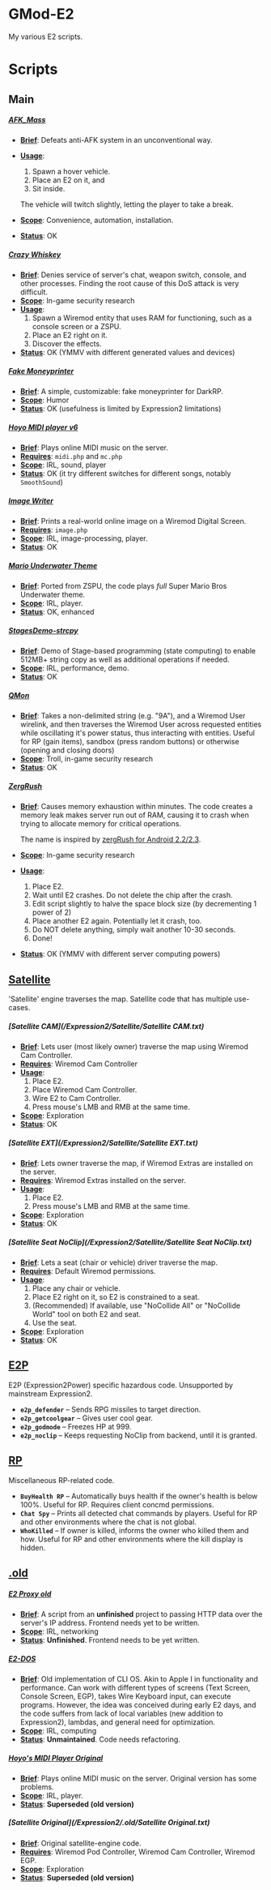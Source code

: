 # GMod-E2
My various E2 scripts.

# Scripts
## Main
##### [AFK_Mass](/Expression2/AFK_Mass.txt)

* <ins>**Brief**</ins>: Defeats anti-AFK system in an unconventional way. 
* <ins>**Usage**</ins>:
	1. Spawn a hover vehicle.
	2. Place an E2 on it, and
	3. Sit inside. 

	The vehicle will twitch slightly, letting the player to take a break.
* <ins>**Scope**</ins>: Convenience, automation, installation.
* <ins>**Status**</ins>: OK 

##### [Crazy Whiskey](/Expression2/Crazy_Whiskey.txt)
* <ins>**Brief**</ins>: Denies service of server's chat, weapon switch, console, and other processes.  Finding the root cause of this DoS attack is very difficult.
* <ins>**Scope**</ins>: In-game security research
* <ins>**Usage**</ins>:
	1. Spawn a Wiremod entity that uses RAM for functioning, such as a console screen or a ZSPU.
	2. Place an E2 right on it.
	3. Discover the effects.
* <ins>**Status**</ins>: OK (YMMV with different generated values and devices)

##### [Fake Moneyprinter](/Expression2/Fake_Moneyprinter.txt)
* <ins>**Brief**</ins>: A simple, customizable: fake moneyprinter for DarkRP.
* <ins>**Scope**</ins>: Humor
* <ins>**Status**</ins>: OK (usefulness is limited by Expression2 limitations)

##### [Hoyo MIDI player v6](/Expression2/Hoyo_Midi_Player_V6.txt)
* <ins>**Brief**</ins>: Plays online MIDI music on the server. 
* <ins>**Requires**</ins>: `midi.php` and `mc.php`
* <ins>**Scope**</ins>: IRL, sound, player
* <ins>**Status**</ins>: OK (it try different switches for different songs, notably `SmoothSound`)

##### [Image Writer](/Expression2/Image_Writer.txt)
* <ins>**Brief**</ins>: Prints a real-world online image on a Wiremod Digital Screen. 
* <ins>**Requires**</ins>: `image.php`
* <ins>**Scope**</ins>: IRL, image-processing, player.
* <ins>**Status**</ins>: OK 

##### [Mario Underwater Theme](/Expression2/Mario_Underwater_Theme.txt)
* <ins>**Brief**</ins>: Ported from ZSPU, the code plays *full* Super Mario Bros Underwater theme.
* <ins>**Scope**</ins>: IRL, player.
* <ins>**Status**</ins>: OK, enhanced

##### [StagesDemo-strcpy](/Expression2/StagesDemo-strcpy.txt)
* <ins>**Brief**</ins>: Demo of Stage-based programming (state computing) to enable 512MB+ string copy as well as additional operations if needed. 
* <ins>**Scope**</ins>: IRL, performance, demo.
* <ins>**Status**</ins>: OK

##### [QMon](/Expression2/QMon.txt)
* <ins>**Brief**</ins>: Takes a non-delimited string (e.g. "9A"), and a Wiremod User wirelink, and then traverses the Wiremod User across requested entities while oscillating it's power status, thus interacting with entities. Useful for RP (gain items), sandbox (press random buttons) or otherwise (opening and closing doors)
* <ins>**Scope**</ins>: Troll, in-game security research
* <ins>**Status**</ins>: OK

##### [ZergRush](/Expression2/ZergRush.txt)
* <ins>**Brief**</ins>: Causes memory exhaustion within minutes. The code creates a memory leak makes server run out of RAM, causing it to crash when trying to allocate memory for critical operations. 

	The name is inspired by [zergRush for Android 2.2/2.3](https://github.com/revolutionary/zergRush/blob/master/zergRush.c).
* <ins>**Scope**</ins>: In-game security research
* <ins>**Usage**</ins>:
	1. Place E2.
	2. Wait until E2 crashes. Do not delete the chip after the crash.
	3. Edit script slightly to halve the space block size (by decrementing 1 power of 2)
	4. Place another E2 again. Potentially let it crash, too.
	5. Do NOT delete anything, simply wait another 10-30 seconds.
	6. Done!
* <ins>**Status**</ins>: OK (YMMV with different server computing powers)

## [Satellite](/Expression2/Satellite)
'Satellite' engine traverses the map. Satellite code that has multiple use-cases.
##### [Satellite CAM](/Expression2/Satellite/Satellite CAM.txt)
* <ins>**Brief**</ins>: Lets user (most likely owner) traverse the map using Wiremod Cam Controller.
* <ins>**Requires**</ins>: Wiremod Cam Controller
* <ins>**Usage**</ins>:
	1. Place E2.
	2. Place Wiremod Cam Controller.
	3. Wire E2 to Cam Controller.
	4. Press mouse's LMB and RMB at the same time.
* <ins>**Scope**</ins>: Exploration
* <ins>**Status**</ins>: OK

##### [Satellite EXT](/Expression2/Satellite/Satellite EXT.txt)
* <ins>**Brief**</ins>: Lets owner traverse the map, if Wiremod Extras are installed on the server.
* <ins>**Requires**</ins>: Wiremod Extras installed on the server.
* <ins>**Usage**</ins>:
	1. Place E2.
	2. Press mouse's LMB and RMB at the same time.
* <ins>**Scope**</ins>: Exploration
* <ins>**Status**</ins>: OK

##### [Satellite Seat NoClip](/Expression2/Satellite/Satellite Seat NoClip.txt)
* <ins>**Brief**</ins>: Lets a seat (chair or vehicle) driver traverse the map.
* <ins>**Requires**</ins>: Default Wiremod permissions.
* <ins>**Usage**</ins>:
	1. Place any chair or vehicle.
	2. Place E2 right on it, so E2 is constrained to a seat.
	3. (Recommended) If available, use "NoCollide All" or "NoCollide World" tool on both E2 and seat.
	4. Use the seat.
* <ins>**Scope**</ins>: Exploration
* <ins>**Status**</ins>: OK

## [E2P](/Expression2/E2P) 
E2P (Expression2Power) specific hazardous code. Unsupported by mainstream Expression2.
* **`e2p_defender`** – Sends RPG missiles to target direction.
* **`e2p_getcoolgear`** – Gives user cool gear.
* **`e2p_godmode`** – Freezes HP at 999.
* **`e2p_noclip`** – Keeps requesting NoClip from backend, until it is granted.

## [RP](/Expression2/RP)
Miscellaneous RP-related code.
* **`BuyHealth RP`** – Automatically buys health if the owner's health is below 100%. Useful for RP. Requires client concmd permissions.
* **`Chat Spy`** – Prints all detected chat commands by players. Useful for RP and other environments where the chat is not global.
* **`WhoKilled`** – If owner is killed, informs the owner who killed them and how. Useful for RP and other environments where the kill display is hidden.

## [.old](/Expression2/.old)
##### [E2 Proxy old](/Expression2/.old/E2_Proxy_old.txt)
* <ins>**Brief**</ins>: A script from an **unfinished** project to passing HTTP data over the server's IP address. Frontend needs yet to be written.
* <ins>**Scope**</ins>: IRL, networking
* <ins>**Status**</ins>: **Unfinished**. Frontend needs to be yet written.

##### [E2-DOS](/Expression2/.old/E2-DOS.txt)
* <ins>**Brief**</ins>: Old implementation of CLI OS. Akin to Apple I in functionality and performance. Can work with different types of screens (Text Screen, Console Screen, EGP), takes Wire Keyboard input, can execute programs. However, the idea was conceived during early E2 days, and the code suffers from lack of local variables (new addition to Expression2), lambdas, and general need for optimization.
* <ins>**Scope**</ins>: IRL, computing
* <ins>**Status**</ins>: **Unmaintained**. Code needs refactoring.

##### [Hoyo's MIDI Player Original](/Expression2/.old/Hoyo's_Midi_Player_original.txt)
* <ins>**Brief**</ins>: Plays online MIDI music on the server. Original version has some problems.
* <ins>**Scope**</ins>: IRL, player.
* <ins>**Status**</ins>: **Superseded (old version)**

##### [Satellite Original](/Expression2/.old/Satellite Original.txt)
* <ins>**Brief**</ins>: Original satellite-engine code.
* <ins>**Requires**</ins>: Wiremod Pod Controller, Wiremod Cam Controller, Wiremod EGP.
* <ins>**Scope**</ins>: Exploration
* <ins>**Status**</ins>: **Superseded (old version)**
